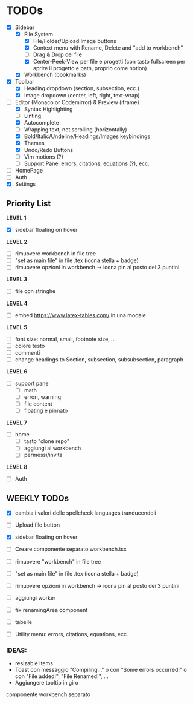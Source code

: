 # TODOs

- [x] Sidebar
  - [x] File System
    - [x] File/Folder/Upload Image buttons
    - [x] Context menu with Rename, Delete and "add to workbench"
    - [ ] Drag & Drop dei file
    - [x] Center-Peek-View per file e progetti (con tasto fullscreen per aprire il progetto e path, proprio come notion)
  - [x] Workbench (bookmarks)
- [x] Toolbar
  - [x] Heading dropdown (section, subsection, ecc.)
  - [x] Image dropdown (center, left, right, text-wrap)
- [ ] Editor (Monaco or Codemirror) & Preview (iframe)
  - [x] Syntax Highlighting
  - [ ] Linting
  - [x] Autocomplete
  - [ ] Wrapping text, not scrolling (horizontally)
  - [x] Bold/Italic/Undeline/Headings/Images keybindings
  - [x] Themes
  - [x] Undo/Redo Buttons
  - [ ] Vim motions (?)
  - [ ] Support Pane: errors, citations, equations (?), ecc.
- [ ] HomePage
- [ ] Auth
- [x] Settings

## Priority List

**LEVEL 1**

- [x] sidebar floating on hover

**LEVEL 2**

- [ ] rimuovere workbench in file tree
- [ ] "set as main file" in file .tex (icona stella + badge)
- [ ] rimuovere opzioni in workbench -> icona pin al posto dei 3 puntini

**LEVEL 3**

- [ ] file con stringhe

**LEVEL 4**

- [ ] embed https://www.latex-tables.com/ in una modale

**LEVEL 5**

- [ ] font size: normal, small, footnote size, ...
- [ ] colore testo
- [ ] commenti
- [ ] change headings to Section, subsection, subsubsection, paragraph

**LEVEL 6**

- [ ] support pane
  - [ ] math
  - [ ] errori, warning
  - [ ] file content
  - [ ] floating e pinnato

**LEVEL 7**

- [ ] home
  - [ ] tasto "clone repo"
  - [ ] aggiungi al workbench
  - [ ] permessi/invita

**LEVEL 8**

- [ ] Auth

## WEEKLY TODOs

- [x] cambia i valori delle spellcheck languages tranducendoli
- [ ] Upload file button

- [x] sidebar floating on hover

- [ ] Creare componente separato workbench.tsx
- [ ] rimuovere "workbench" in file tree
- [ ] "set as main file" in file .tex (icona stella + badge)
- [ ] rimuovere opzioni in workbench -> icona pin al posto dei 3 puntini

- [ ] aggiungi worker
- [ ] fix renamingArea component

- [ ] tabelle
- [ ] Utility menu: errors, citations, equations, ecc.

### IDEAS:

- resizable Items
- Toast con messaggio "Compiling..." o con "Some errors occurred!" o con "File added!", "File Renamed!", ...
- Aggiungere tooltip in giro

componente workbench separato
